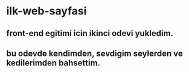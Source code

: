 # ilk-web-sayfasi
## front-end egitimi icin ikinci odevi yukledim.
## bu odevde kendimden, sevdigim seylerden ve kedilerimden bahsettim.
